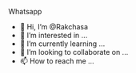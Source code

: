 Whatsapp
- 👋 Hi, I’m @Rakchasa
- 👀 I’m interested in ...
- 🌱 I’m currently learning ...
- 💞️ I’m looking to collaborate on ...
- 📫 How to reach me ...

<!---
Rakchasa/Rakchasa is a ✨ special ✨ repository because its `README.md` (this file) appears on your GitHub profile.
You can click the Preview link to take a look at your changes.
--->
